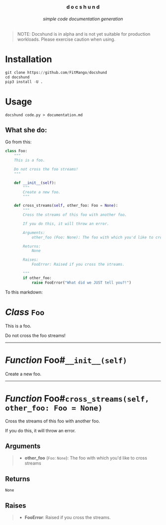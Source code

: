 <!-- <p align=center><img align=center src'logo.png' width=200 /></p> -->
<h3 align=center>d o c s h u n d</h3>
<h6 align=center>simple code documentation generation</h6>

> NOTE: Docshund is in alpha and is not yet suitable for production workloads. Please exercise caution when using.

# Installation

```python
git clone https://github.com/FitMango/docshund
cd docshund
pip3 install -U .
```

# Usage

```shell
docshund code.py > documentation.md
```

## What she do:

Go from this:

```python
class Foo:
    """
    This is a foo.

    Do not cross the foo streams!
    """

    def __init__(self):
        """
        Create a new foo.
        """

    def cross_streams(self, other_foo: Foo = None):
        """
        Cross the streams of this foo with another foo.

        If you do this, it will throw an error.

        Arguments:
            other_foo (Foo: None): The foo with which you'd like to cross streams

        Returns:
            None

        Raises:
            FooError: Raised if you cross the streams.

        """
        if other_foo:
            raise FooError("What did we JUST tell you?!")
```

To this markdown:

# *Class* `Foo`

This is a foo.

Do not cross the foo streams!

-----
# *Function* Foo#`__init__(self)`


Create a new foo.

-----
# *Function* Foo#`cross_streams(self, other_foo: Foo = None)`


Cross the streams of this foo with another foo.

If you do this, it will throw an error.

## Arguments
> - **other_foo** (`Foo`: `None`): The foo with which you'd like to cross streams

## Returns
`None`

## Raises
> - **FooError**: Raised if you cross the streams.


